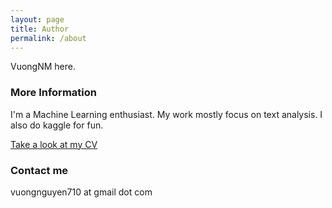 ```yaml
---
layout: page
title: Author
permalink: /about
---
```


VuongNM here.

### More Information

I'm a Machine Learning enthusiast. My work mostly focus on text analysis. I also do kaggle for fun.

[Take a look at my CV](https://vuongnm.github.io/images/NguyenMinhVuong-cv.pdf)

### Contact me

vuongnguyen710 at gmail dot com

